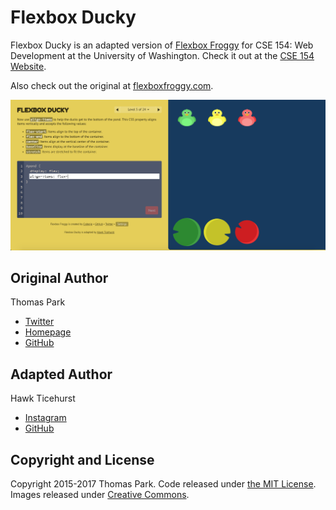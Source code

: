 Flexbox Ducky
=======

Flexbox Ducky is an adapted version of [Flexbox Froggy](https://github.com/thomaspark/flexboxfroggy) for CSE 154: Web Development at the University of Washington. Check it out at the [CSE 154 Website](https://courses.cs.washington.edu/courses/cse154/flexboxducky/).

Also check out the original at [flexboxfroggy.com](http://flexboxfroggy.com).

![Flex Box Ducky Screenshot](./images/screenshot.png)

## Original Author

Thomas Park

* [Twitter](https://twitter.com/thomashpark)
* [Homepage](http://thomaspark.co)
* [GitHub](https://github.com/thomaspark)

## Adapted Author

Hawk Ticehurst

* [Instagram](https://www.instagram.com/hawkticehurst/)
* [GitHub](https://github.com/hawkticehurst)

## Copyright and License

Copyright 2015-2017 Thomas Park. Code released under [the MIT License](https://github.com/thomaspark/flexboxfroggy/blob/gh-pages/LICENSE). Images released under [Creative Commons](https://creativecommons.org/licenses/by/3.0/legalcode.txt).
